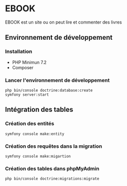 # EBOOK

EBOOK est un site ou on peut lire et commenter des livres

## Environnement de développement

### Installation

* PHP Minimun 7.2
* Composer

### Lancer l'environnement de développement


```
php bin/console doctrine:database:create
symfony server:start
```

## Intégration des tables

### Création des entités

```
symfony console make:entity
```
### Création des requêtes dans la migration
```
symfony console make:migartion
```
### Création des tables dans phpMyAdmin
```
php bin/console doctrine:migrations:migrate
```
